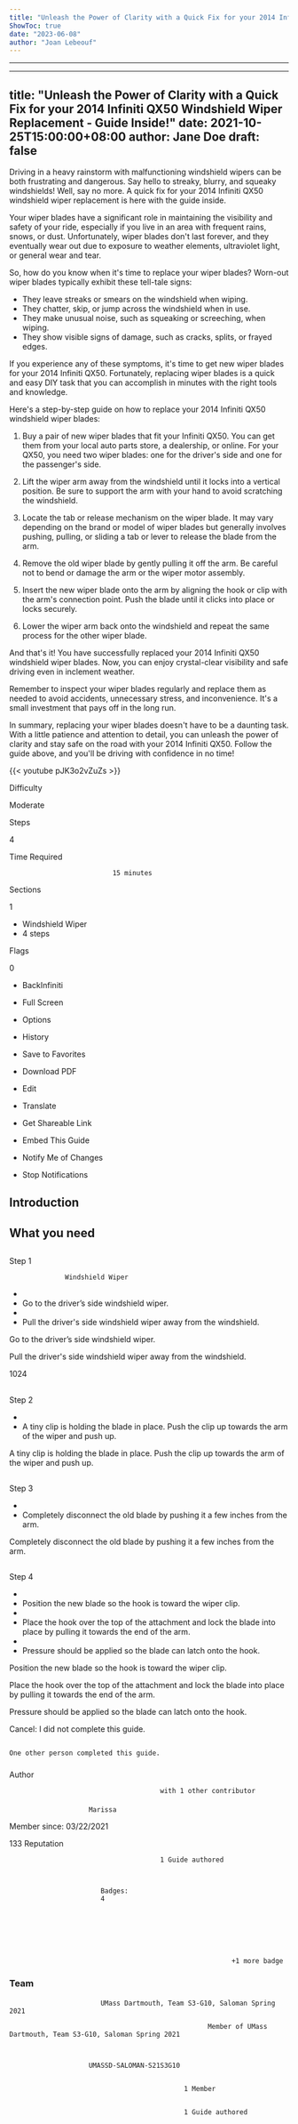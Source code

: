 ```yaml
---
title: "Unleash the Power of Clarity with a Quick Fix for your 2014 Infiniti QX50 Windshield Wiper Replacement - Guide Inside!"
ShowToc: true 
date: "2023-06-08"
author: "Joan Lebeouf"
---
```

*****
---
title: "Unleash the Power of Clarity with a Quick Fix for your 2014 Infiniti QX50 Windshield Wiper Replacement - Guide Inside!"
date: 2021-10-25T15:00:00+08:00
author: Jane Doe
draft: false
---

Driving in a heavy rainstorm with malfunctioning windshield wipers can be both frustrating and dangerous. Say hello to streaky, blurry, and squeaky windshields! Well, say no more. A quick fix for your 2014 Infiniti QX50 windshield wiper replacement is here with the guide inside. 

Your wiper blades have a significant role in maintaining the visibility and safety of your ride, especially if you live in an area with frequent rains, snows, or dust. Unfortunately, wiper blades don't last forever, and they eventually wear out due to exposure to weather elements, ultraviolet light, or general wear and tear.

So, how do you know when it's time to replace your wiper blades? Worn-out wiper blades typically exhibit these tell-tale signs:

- They leave streaks or smears on the windshield when wiping.
- They chatter, skip, or jump across the windshield when in use.
- They make unusual noise, such as squeaking or screeching, when wiping.
- They show visible signs of damage, such as cracks, splits, or frayed edges.

If you experience any of these symptoms, it's time to get new wiper blades for your 2014 Infiniti QX50. Fortunately, replacing wiper blades is a quick and easy DIY task that you can accomplish in minutes with the right tools and knowledge. 

Here's a step-by-step guide on how to replace your 2014 Infiniti QX50 windshield wiper blades:

1. Buy a pair of new wiper blades that fit your Infiniti QX50. You can get them from your local auto parts store, a dealership, or online. For your QX50, you need two wiper blades: one for the driver's side and one for the passenger's side. 

2. Lift the wiper arm away from the windshield until it locks into a vertical position. Be sure to support the arm with your hand to avoid scratching the windshield.

3. Locate the tab or release mechanism on the wiper blade. It may vary depending on the brand or model of wiper blades but generally involves pushing, pulling, or sliding a tab or lever to release the blade from the arm.

4. Remove the old wiper blade by gently pulling it off the arm. Be careful not to bend or damage the arm or the wiper motor assembly.

5. Insert the new wiper blade onto the arm by aligning the hook or clip with the arm's connection point. Push the blade until it clicks into place or locks securely.

6. Lower the wiper arm back onto the windshield and repeat the same process for the other wiper blade.  

And that's it! You have successfully replaced your 2014 Infiniti QX50 windshield wiper blades. Now, you can enjoy crystal-clear visibility and safe driving even in inclement weather. 

Remember to inspect your wiper blades regularly and replace them as needed to avoid accidents, unnecessary stress, and inconvenience. It's a small investment that pays off in the long run. 

In summary, replacing your wiper blades doesn't have to be a daunting task. With a little patience and attention to detail, you can unleash the power of clarity and stay safe on the road with your 2014 Infiniti QX50. Follow the guide above, and you'll be driving with confidence in no time!

{{< youtube pJK3o2vZuZs >}} 







Difficulty
 



Moderate         
 








Steps
 
4
 



Time Required
 

                              15 minutes            
 


Sections
 
1
 
- Windshield Wiper
 - 4 steps

 




Flags
 
0
 
- BackInfiniti
 - Full Screen
 - Options

 
- History
 - Save to Favorites
 - Download PDF
 - Edit
 - Translate
 - Get Shareable Link
 - Embed This Guide
 - Notify Me of Changes
 - Stop Notifications

 
## Introduction
 
## What you need
 
## 

Step 1

                  Windshield Wiper               


 
- 
 - Go to the driver’s side windshield wiper.
 - 
 - Pull the driver's side windshield wiper away from the windshield.

 
Go to the driver’s side windshield wiper.
 
Pull the driver's side windshield wiper away from the windshield.
 
1024
 
## 

Step 2


 
- 
 - A tiny clip is holding the blade in place. Push the clip up towards the arm of the wiper and push up.

 
A tiny clip is holding the blade in place. Push the clip up towards the arm of the wiper and push up.
 
## 

Step 3


 
- 
 - Completely disconnect the old blade by pushing it a few inches from the arm.

 
Completely disconnect the old blade by pushing it a few inches from the arm.
 
## 

Step 4


 
- 
 - Position the new blade so the hook is toward the wiper clip.
 - 
 - Place the hook over the top of the attachment and lock the blade into place by pulling it towards the end of the arm.
 - 
 - Pressure should be applied so the blade can latch onto the hook.

 
Position the new blade so the hook is toward the wiper clip.
 
Place the hook over the top of the attachment and lock the blade into place by pulling it towards the end of the arm.
 
Pressure should be applied so the blade can latch onto the hook.
 

Cancel: I did not complete this guide.

 

                                                                                          One other person completed this guide.                                             
 
### 
Author

 

                                          with 1 other contributor 
 
#### 

                        Marissa                     

 
Member since: 03/22/2021
 
133 Reputation
 

                                          1 Guide authored                  
 


                           Badges:
                           4


 

 


                                                            +1 more badge                           

 
### Team
 
#### 

                           UMass Dartmouth, Team S3-G10, Saloman Spring 2021                        

                                                      Member of UMass Dartmouth, Team S3-G10, Saloman Spring 2021 

 

                        UMASSD-SALOMAN-S21S3G10                     
 

                                                1 Member                     
 

                                                1 Guide authored                     



